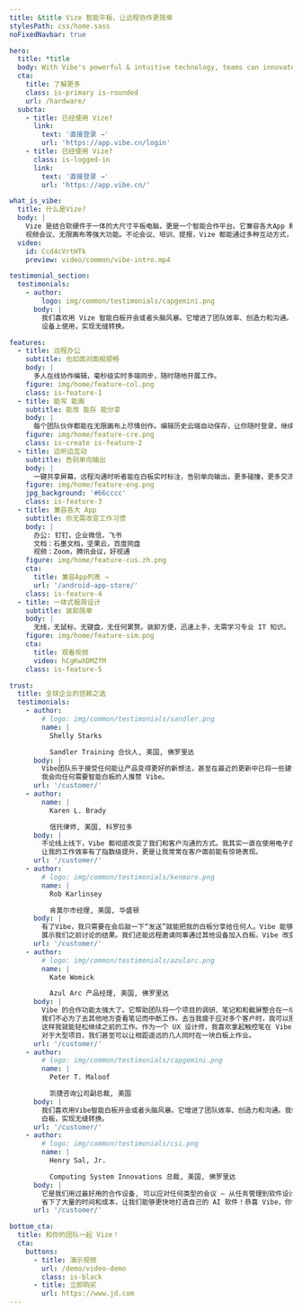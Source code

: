 ```yaml
---
title: &title Vize 智能平板，让远程协作更简单
stylesPath: css/home.sass
noFixedNavbar: true

hero:
  title: *title
  body: With Vibe's powerful & intuitive technology, teams can innovate, ideate, and collaborate like never before.
  cta:
    title: 了解更多
    class: is-primary is-rounded
    url: /hardware/
  subcta:
    - title: 已经使用 Vize?
      link:
        text: '直接登录 →'
        url: 'https://app.vibe.cn/login'
    - title: 已经使用 Vize?
      class: is-logged-in
      link:
        text: '直接登录 →'
        url: 'https://app.vibe.cn/'

what_is_vibe:
  title: 什么是Vize?
  body: |
    Vize 是结合软硬件于一体的大尺寸平板电脑，更是一个智能合作平台。它兼容各大App 和多种设备， 具备多人实时协作、
    视频会议、无限画布等强大功能。不论会议、培训、提报，Vize 都能通过多种互动方式，全面提升合作体验。
  video:
    id: Ccd4cVrtHTk
    preview: video/common/vibe-intro.mp4

testimonial_section:
  testimonials:
    - author:
        logo: img/common/testimonials/capgemini.png
      body: |
        我们喜欢用 Vize 智能白板开会或者头脑风暴。它增进了团队效率、创造力和沟通。智能白板可以在 Vize 硬件和其他
        设备上使用，实现无缝转换。

features:
  - title: 远程办公
    subtitle: 也如面对面般顺畅
    body: |
      多人在线协作编辑，毫秒级实时多端同步，随时随地开展工作。
    figure: img/home/feature-col.png
    class: is-feature-1
  - title: 能写 能画
    subtitle: 能改 能存 能分享
    body: |
      每个团队伙伴都能在无限画布上尽情创作。编辑历史云端自动保存，让你随时登录，继续讨论，灵感不间断。
    figure: img/home/feature-cre.png
    class: is-create is-feature-2
  - title: 边听边互动
    subtitle: 告别单向输出
    body: |
      一键共享屏幕，远程沟通时听者能在白板实时标注，告别单向输出，更多碰撞，更多交流。
    figure: img/home/feature-eng.png
    jpg_background: '#66cccc'
    class: is-feature-3
  - title: 兼容各大 App
    subtitle: 你无需改变工作习惯
    body: |
      办公: 钉钉，企业微信，飞书
      文档：石墨文档，坚果云，百度网盘
      视频：Zoom，腾讯会议，好视通
    figure: img/home/feature-cus.zh.png
    cta:
      title: 兼容App列表 →
      url: '/android-app-store/'
    class: is-feature-4
  - title: 一体式极简设计
    subtitle: 装卸简单
    body: |
      无线，无鼠标，无键盘，无任何累赘。装卸方便，迅速上手，无需学习专业 IT 知识。
    figure: img/home/feature-sim.png
    cta:
      title: 观看视频
      video: hCgKwXDMZfM
    class: is-feature-5

trust:
  title: 全球企业的信赖之选
  testimonials:
    - author:
        # logo: img/common/testimonials/sandler.png
        name: |
          Shelly Starks

          Sandler Training 合伙人, 美国, 佛罗里达
      body: |
        Vibe团队乐于接受任何能让产品变得更好的新想法，甚至在最近的更新中已将一些建议付诸实践。用 Vibe 合作的感觉很赞。
        我会向任何需要智能白板的人推赞 Vibe。
      url: '/customer/'
    - author:
        name: |
          Karen L. Brady

          信托律师, 美国, 科罗拉多
      body: |
        不论线上线下，Vibe 都彻底改变了我们和客户沟通的方式。我其实一直在使用电子白板，但是 Vibe 强大的交互功能依然
        让我的工作效率有了指数级提升，更是让我常常在客户面前能有惊艳表现。
      url: '/customer/'
    - author:
        # logo: img/common/testimonials/kenmore.png
        name: |
          Rob Karlinsey

          肯莫尔市经理, 美国, 华盛顿
      body: |
        有了Vibe，我只需要在会后敲一下“发送”就能把我的白板分享给任何人。Vibe 能够自动储存白板，所以我能在会上向人们
        展示我们之前讨论的结果。我们还能远程邀请同事通过其他设备加入白板。Vibe 改变了一切。
      url: '/customer/'
    - author:
        # logo: img/common/testimonials/azularc.png
        name: |
          Kate Womick

          Azul Arc 产品经理, 美国, 佛罗里达
      body: |
        Vibe 的合作功能太强大了。它帮助团队将一个项目的调研、笔记和和截屏整合在一块白板上，
        我们不必为了去其他地方查看笔记而中断工作。去当我疲于应对多个客户时，我可以把所有东西保存在一个地方，
        这样我就能轻松继续之前的工作。作为一个 UX 设计师，我喜欢拿起触控笔在 Vibe 上涂涂画画的感觉。
        对于大型项目，我们甚至可以让相距遥远的几人同时在一块白板上作业。
      url: '/customer/'
    - author:
        # logo: img/common/testimonials/capgemini.png
        name: |
          Peter T. Maloof

          凯捷咨询公司副总裁, 美国
      body: |
        我们喜欢用Vibe智能白板开会或者头脑风暴。它增进了团队效率、创造力和沟通。我们可以用 Vibe 硬件或其他设备登录
        白板，实现无缝转换。
      url: '/customer/'
    - author:
        # logo: img/common/testimonials/csi.png
        name: |
          Henry Sal, Jr.

          Computing System Innovations 总裁, 美国, 佛罗里达
      body: |
        它是我们用过最好用的合作设备, 可以应对任何类型的会议 – 从任务管理到软件设计会议。不可思议的设备, 帮我们
        省下了大量的时间和成本，让我们能够更快地打造自己的 AI 软件！恭喜 Vibe，你们改变了一切！
      url: '/customer/'

bottom_cta:
  title: 和你的团队一起 Vize！
  cta:
    buttons:
      - title: 演示视频
        url: /demo/video-demo
        class: is-black
      - title: 立即购买
        url: https://www.jd.com
---
```


